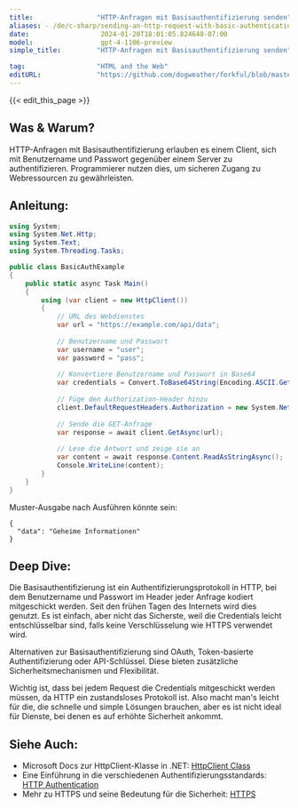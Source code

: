 ```yaml
---
title:                "HTTP-Anfragen mit Basisauthentifizierung senden"
aliases: - /de/c-sharp/sending-an-http-request-with-basic-authentication.md
date:                  2024-01-20T18:01:05.824648-07:00
model:                 gpt-4-1106-preview
simple_title:         "HTTP-Anfragen mit Basisauthentifizierung senden"

tag:                  "HTML and the Web"
editURL:              "https://github.com/dogweather/forkful/blob/master/content/de/c-sharp/sending-an-http-request-with-basic-authentication.md"
---
```


{{< edit_this_page >}}

## Was & Warum?
HTTP-Anfragen mit Basisauthentifizierung erlauben es einem Client, sich mit Benutzername und Passwort gegenüber einem Server zu authentifizieren. Programmierer nutzen dies, um sicheren Zugang zu Webressourcen zu gewährleisten.

## Anleitung:

```C#
using System;
using System.Net.Http;
using System.Text;
using System.Threading.Tasks;

public class BasicAuthExample
{
    public static async Task Main()
    {
        using (var client = new HttpClient())
        {
            // URL des Webdienstes
            var url = "https://example.com/api/data";
            
            // Benutzername und Passwort
            var username = "user";
            var password = "pass";
            
            // Konvertiere Benutzername und Passwort in Base64
            var credentials = Convert.ToBase64String(Encoding.ASCII.GetBytes($"{username}:{password}"));
            
            // Füge den Authorization-Header hinzu
            client.DefaultRequestHeaders.Authorization = new System.Net.Http.Headers.AuthenticationHeaderValue("Basic", credentials);
            
            // Sende die GET-Anfrage
            var response = await client.GetAsync(url);
            
            // Lese die Antwort und zeige sie an
            var content = await response.Content.ReadAsStringAsync();
            Console.WriteLine(content);
        }
    }
}
```

Muster-Ausgabe nach Ausführen könnte sein:
```
{
  "data": "Geheime Informationen"
}
```

## Deep Dive:
Die Basisauthentifizierung ist ein Authentifizierungsprotokoll in HTTP, bei dem Benutzername und Passwort im Header jeder Anfrage kodiert mitgeschickt werden. Seit den frühen Tagen des Internets wird dies genutzt. Es ist einfach, aber nicht das Sicherste, weil die Credentials leicht entschlüsselbar sind, falls keine Verschlüsselung wie HTTPS verwendet wird.

Alternativen zur Basisauthentifizierung sind OAuth, Token-basierte Authentifizierung oder API-Schlüssel. Diese bieten zusätzliche Sicherheitsmechanismen und Flexibilität.

Wichtig ist, dass bei jedem Request die Credentials mitgeschickt werden müssen, da HTTP ein zustandsloses Protokoll ist. Also macht man's leicht für die, die schnelle und simple Lösungen brauchen, aber es ist nicht ideal für Dienste, bei denen es auf erhöhte Sicherheit ankommt.

## Siehe Auch:

- Microsoft Docs zur HttpClient-Klasse in .NET: [HttpClient Class](https://docs.microsoft.com/en-us/dotnet/api/system.net.http.httpclient)
- Eine Einführung in die verschiedenen Authentifizierungsstandards: [HTTP Authentication](https://developer.mozilla.org/en-US/docs/Web/HTTP/Authentication)
- Mehr zu HTTPS und seine Bedeutung für die Sicherheit: [HTTPS](https://en.wikipedia.org/wiki/HTTPS)

